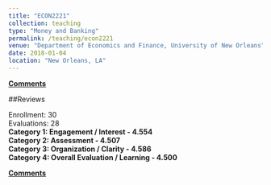 ```yaml
---
title: "ECON2221"
collection: teaching
type: "Money and Banking"
permalink: /teaching/econ2221
venue: "Department of Economics and Finance, University of New Orleans"
date: 2018-01-04
location: "New Orleans, LA"
---
```


<b>[Comments](/files/econ2221.pdf)</b>

##Reviews

Enrollment: 30<br>
Evaluations: 28<br>
<b>Category 1: Engagement / Interest - 4.554</b><br>
<b>Category 2: Assessment - 4.507</b><br>
<b>Category 3: Organization / Clarity - 4.586</b><br>
<b>Category 4: Overall Evaluation / Learning - 4.500</b><br>

<b>[Comments](/files/econ2221.pdf)</b>
